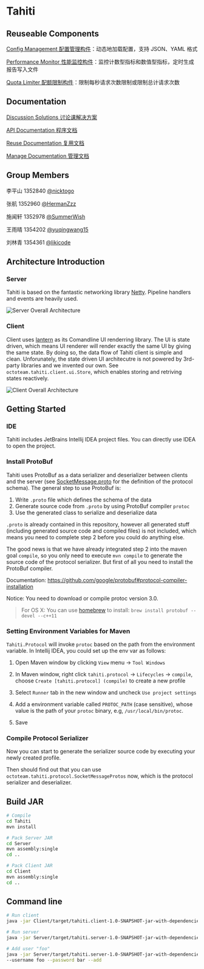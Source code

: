 # Tahiti

## Reuseable Components

[Config Management 配置管理构件](https://github.com/SummerWish/TahitiConfigManager)：动态地加载配置，支持 JSON、YAML 格式

[Performance Monitor 性能监控构件](https://github.com/SummerWish/TahitiPerformanceMonitor)：监控计数型指标和数值型指标，定时生成报告写入文件

[Quota Limiter 配额限制构件](https://github.com/SummerWish/TahitiQuotaLimiter)：限制每秒请求次数限制或限制总计请求次数

## Documentation

[Discussion Solutions 讨论课解决方案](https://github.com/SummerWish/Tahiti/tree/master/doc/discussion_1)

[API Documentation 程序文档](https://summerwish.github.io/Tahiti/)

[Reuse Documentation 复用文档](https://github.com/SummerWish/Tahiti/blob/master/doc/Tahiti%20%E6%9E%84%E4%BB%B6%E8%BD%AF%E4%BB%B6%E5%A4%8D%E7%94%A8%E6%96%87%E6%A1%A3.md)

[Manage Documentation 管理文档](https://github.com/SummerWish/Tahiti/blob/master/doc/Tahiti%20%E7%AE%A1%E7%90%86%E6%96%87%E6%A1%A3.md)

## Group Members

李平山 1352840 [@nicktogo](https://github.com/nicktogo)

张航 1352960 [@HermanZzz](https://github.com/HermanZzz)

施闻轩 1352978 [@SummerWish](https://github.com/SummerWish/)

王雨晴 1354202 [@yuqingwang15](https://github.com/yuqingwang15)

刘林青 1354361 [@likicode](https://github.com/likicode)

## Architecture Introduction

### Server

Tahiti is based on the fantastic networking library [Netty](http://netty.io/). Pipeline handlers and events are heavily used.

![Server Overall Architecture](https://raw.githubusercontent.com/SummerWish/Tahiti/master/doc/architecture/server_overall.png)

### Client

Client uses [lantern](https://github.com/mabe02/lanterna) as its Comandline UI renderring library. The UI is state driven, which means UI renderer will render exactly the same UI by giving the same state. By doing so, the data flow of Tahiti client is simple and clean. Unforunately, the state driven UI architecutre is not powered by 3rd-party libraries and we invented our own. See `octoteam.tahiti.client.ui.Store`, which enables storing and retriving states reactively.

![Client Overall Architecture](https://raw.githubusercontent.com/SummerWish/Tahiti/master/doc/architecture/client_overall.png)

## Getting Started

### IDE

Tahiti includes JetBrains Intellij IDEA project files. You can directly use IDEA to open the project.

### Install ProtoBuf

Tahiti uses ProtoBuf as a data serializer and deserializer between clients and the server (see [SocketMessage.proto](https://github.com/SummerWish/Tahiti/blob/master/Protocol/src/main/proto/SocketMessage.proto) for the definition of the protocol schema). The general step to use ProtoBuf is:

1. Write `.proto` file which defines the schema of the data
2. Generate source code from `.proto` by using ProtoBuf compiler `protoc`
3. Use the generated class to serialize and deserialize data

`.proto` is already contained in this repository, however all generated stuff (including generated source code and compiled files) is not included, which means you need to complete step 2 before you could do anything else.

The good news is that we have already integrated step 2 into the maven goal `compile`, so you only need to execute `mvn compile` to generate the source code of the protocol serializer. But first of all you need to install the ProtoBuf compiler.

Documentation: https://github.com/google/protobuf#protocol-compiler-installation

Notice: You need to download or compile protoc version 3.0.

> For OS X: You can use [homebrew](http://brew.sh/) to install: `brew install protobuf --devel --c++11`

### Setting Environment Variables for Maven

`Tahiti.Protocol` will invoke `protoc` based on the path from the environment variable. In Intellij IDEA, you could set up the env var as follows:

1. Open Maven window by clicking `View` menu -> `Tool Windows`

2. In Maven window, right click `tahiti.protocol` -> `Lifecycles` -> `compile`, choose `Create [tahiti.protocol] (compile)` to create a new profile

3. Select `Runner` tab in the new window and uncheck `Use project settings`

4. Add a environment variable called `PROTOC_PATH` (case sensitive), whose value is the path of your `protoc` binary, e.g, `/usr/local/bin/protoc`.

5. Save

### Compile Protocol Serializer

Now you can start to generate the serializer source code by executing your newly created profile.

Then should find out that you can use `octoteam.tahiti.protocol.SocketMessageProtos` now, which is the protocol serializer and deserializer.

## Build JAR

```bash
# Compile
cd Tahiti
mvn install

# Pack Server JAR
cd Server
mvn assembly:single
cd ..

# Pack Client JAR
cd Client
mvn assembly:single
cd ..
```

## Command line

```bash
# Run client
java -jar Client/target/tahiti.client-1.0-SNAPSHOT-jar-with-dependencies.jar

# Run server
java -jar Server/target/tahiti.server-1.0-SNAPSHOT-jar-with-dependencies.jar

# Add user "foo"
java -jar Server/target/tahiti.server-1.0-SNAPSHOT-jar-with-dependencies.jar \
--username foo --password bar --add
```
